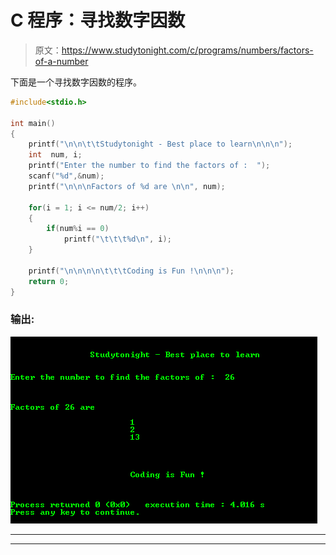 # C 程序：寻找数字因数

> 原文：<https://www.studytonight.com/c/programs/numbers/factors-of-a-number>

下面是一个寻找数字因数的程序。

```cpp
#include<stdio.h>

int main()
{
    printf("\n\n\t\tStudytonight - Best place to learn\n\n\n");
    int  num, i;
    printf("Enter the number to find the factors of :  ");
    scanf("%d",&num);
    printf("\n\n\nFactors of %d are \n\n", num);

    for(i = 1; i <= num/2; i++)
    {
        if(num%i == 0)
            printf("\t\t\t%d\n", i);
    }

    printf("\n\n\n\n\t\t\tCoding is Fun !\n\n\n");
    return 0;
}
```

### 输出:

![Finding Factors of Number](img/a41b91725b61eabcee675345cf3fcbf8.png)

* * *

* * *